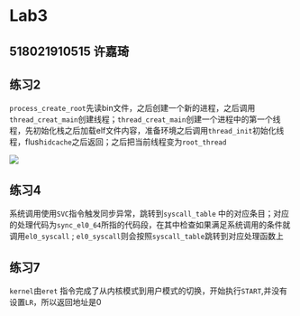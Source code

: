 # Lab3

## 518021910515 许嘉琦

## 练习2

`process_create_root`先读bin文件，之后创建一个新的进程，之后调用`thread_creat_main`创建线程；`thread_creat_main`创建一个进程中的第一个线程，先初始化栈之后加载elf文件内容，准备环境之后调用`thread_init`初始化线程，flush`idcache`之后返回；之后把当前线程变为`root_thread`

![](/Users/mac/Desktop/call_graph.png)

## 练习4

系统调用使用`SVC`指令触发同步异常，跳转到`syscall_table` 中的对应条目；对应的处理代码为`sync_el0_64`所指的代码段，在其中检查如果满足系统调用的条件就调用`el0_syscall` ; `el0_syscall`则会按照`syscall_table`跳转到对应处理函数上

## 练习7

`kernel`由`eret` 指令完成了从内核模式到用户模式的切换，开始执行`START`,并没有设置`LR`，所以返回地址是0 


